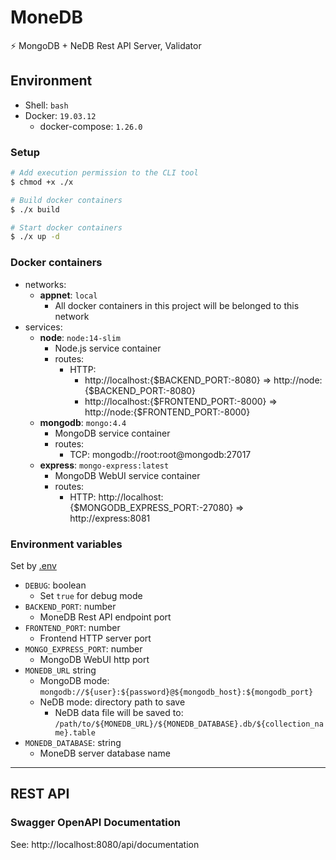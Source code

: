 # MoneDB

⚡ MongoDB + NeDB Rest API Server, Validator

## Environment

- Shell: `bash`
- Docker: `19.03.12`
    - docker-compose: `1.26.0`

### Setup
```bash
# Add execution permission to the CLI tool
$ chmod +x ./x

# Build docker containers
$ ./x build

# Start docker containers
$ ./x up -d
```

### Docker containers
- networks:
    - **appnet**: `local`
        - All docker containers in this project will be belonged to this network
- services:
    - **node**: `node:14-slim`
        - Node.js service container
        - routes:
            - HTTP:
                - http://localhost:{$BACKEND_PORT:-8080} => http://node:{$BACKEND_PORT:-8080}
                - http://localhost:{$FRONTEND_PORT:-8000} => http://node:{$FRONTEND_PORT:-8000}
    - **mongodb**: `mongo:4.4`
        - MongoDB service container
        - routes:
            - TCP: mongodb://root:root@mongodb:27017
    - **express**: `mongo-express:latest`
        - MongoDB WebUI service container
        - routes:
            - HTTP: http://localhost:{$MONGODB_EXPRESS_PORT:-27080} => http://express:8081

### Environment variables
Set by [.env](./.env)

- `DEBUG`: boolean
    - Set `true` for debug mode
- `BACKEND_PORT`: number
    - MoneDB Rest API endpoint port
- `FRONTEND_PORT`: number
    - Frontend HTTP server port
- `MONGO_EXPRESS_PORT`: number
    - MongoDB WebUI http port
- `MONEDB_URL` string
    - MongoDB mode: `mongodb://${user}:${password}@${mongodb_host}:${mongodb_port}`
    - NeDB mode: directory path to save
        - NeDB data file will be saved to: `/path/to/${MONEDB_URL}/${MONEDB_DATABASE}.db/${collection_name}.table`
- `MONEDB_DATABASE`: string
    - MoneDB server database name

***

## REST API

### Swagger OpenAPI Documentation

See: http://localhost:8080/api/documentation
